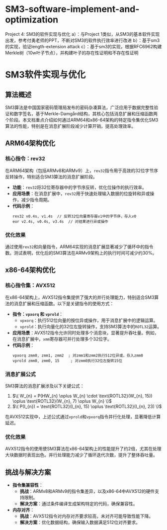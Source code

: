 # SM3-software-implement-and-optimization
Project 4: SM3的软件实现与优化  a）：与Project 1类似，从SM3的基本软件实现出发，参考付勇老师的PPT，不断对SM3的软件执行效率进行改进 b）：基于sm3的实现，验证length-extension attack c）：基于sm3的实现，根据RFC6962构建Merkle树（10w叶子节点），并构建叶子的存在性证明和不存在性证明
# SM3软件实现与优化

## 算法概述

SM3算法是中国国家密码管理局发布的密码杂凑算法，广泛应用于数据完整性验证和数字签名，基于Merkle-Damgård结构，其核心包括消息扩展和压缩函数两个阶段。本文档重点介绍如何通过ARM64和x86-64架构的特定指令集优化SM3算法的性能，特别是在消息扩展阶段减少计算开销，提高处理效率。

## ARM64架构优化

### 核心指令：rev32

在ARM64架构（包括ARMv8和ARMv9）上，`rev32`指令用于高效的32位字节序反转操作，特别适合SM3算法的消息扩展阶段。

- **功能**：`rev32`将32位寄存器中的字节序反转，优化位操作的执行效率。
- **应用场景**：在消息扩展中，`rev32`用于快速处理输入数据的位旋转和异或操作，减少指令周期。
- **代码示例**：
	```arm
	rev32 v0.4s, v1.4s  // 反转32位向量寄存器v1中的字节序，存入v0
	eor v2.4s, v0.4s, v3.4s  // 对结果进行异或操作
	```

### 优化效果

通过使用`rev32`和向量指令，ARM64实现的消息扩展显著减少了循环中的指令数。测试表明，优化后的SM3算法在ARMv9架构上的执行时间可减少约30%。

## x86-64架构优化

### 核心指令集：AVX512

在x86-64架构上，AVX512指令集提供了强大的并行处理能力，特别适合SM3算法的消息扩展和压缩函数。以下是关键指令的使用方式：

- **指令：`vpxorq` 和 `vprold`**：
	- `vpxorq`：执行512位向量的按位异或操作，用于消息扩展中的逻辑运算。
	- `vprold`：执行向量化的32位左旋转操作，支持SM3算法中的`ROTL32`运算。
- **应用场景**：AVX512指令允许同时处理多个消息块，显著提升吞吐量。例如，在消息扩展中，`xmm`寄存器可并行处理多个32位字。
- **代码示例**：
	```x86
	vpxorq zmm0, zmm1, zmm2  ; 对zmm1和zmm2执行512位异或，存入zmm0
	vprold zmm0, zmm0, 15     ; 对zmm0执行32位左旋转15位
	```

### 消息扩展公式

SM3算法的消息扩展涉及以下关键公式：

1. $\( W_{n} = P(HW_{n} \oplus W_{n} \cdot \text{ROTL32}(W_{n}, 15)) \oplus \text{ROTL32}(W_{n}, 7) \oplus W_{n} \)$
2. $\( P(I_{n}) = \text{ROTL32}(I_{n}, 15) \oplus \text{ROTL32}(I_{n}, 23) \)$

在AVX512实现中，上述公式通过`vprold`和`vpxorq`指令并行化处理，显著降低计算延迟。

### 优化效果

AVX512指令的使用使SM3算法在x86-64架构上的性能提升了约2倍，尤其在处理大块数据时表现出色。并行处理能力减少了循环迭代次数，提升了整体吞吐量。

## 挑战与解决方案

- **指令集兼容性**：
	- **挑战**：ARMv8和ARMv9的指令集差异，以及x86-64中AVX512的硬件支持限制。
	- **解决方案**：通过条件编译生成架构特定的代码，确保兼容性。
- **内存对齐**：
	- **挑战**：AVX512指令对内存对齐要求较高，未对齐可能导致性能下降。
	- **解决方案**：优化数据结构，确保输入数据满足512位对齐要求。

